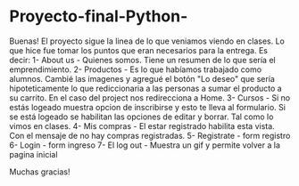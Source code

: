# Proyecto-final-Python-
Buenas! El proyecto sigue la linea de lo que veniamos viendo en clases. Lo que hice fue tomar los puntos que eran necesarios para la entrega. Es decir:
1- About us - Quienes somos. Tiene un resumen de lo que sería el emprendimiento.
2- Productos - Es lo que habíamos trabajado como alumnos. Cambié las imagenes y agregué el botón "Lo deseo" que sería hipoteticamente lo que rediccionaria a las personas a sumar el producto a su carrito. En el caso del project nos redirecciona a Home.
3- Cursos - Si no estás logeado muestra opcion de inscribirse y esto te lleva al formulario. Si se está logeado se habilitan las opciones de editar y borrar. Tal como lo vimos en clases.
4- Mis compras - El estar registrado habilita esta vista. Con el mensaje de no hay compras registradas.
5- Registrate - form registro
6- Login - form ingreso
7- El log out - Muestra un gif y permite volver a la pagina inicial 

Muchas gracias!

